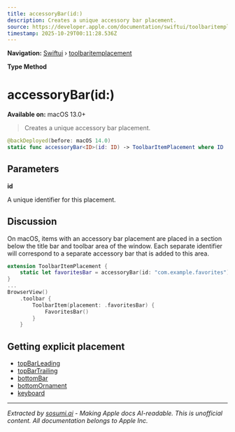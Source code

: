 ```yaml
---
title: accessoryBar(id:)
description: Creates a unique accessory bar placement.
source: https://developer.apple.com/documentation/swiftui/toolbaritemplacement/accessorybar(id:)
timestamp: 2025-10-29T00:11:28.536Z
---
```


**Navigation:** [Swiftui](/documentation/swiftui) › [toolbaritemplacement](/documentation/swiftui/toolbaritemplacement)

**Type Method**

# accessoryBar(id:)

**Available on:** macOS 13.0+

> Creates a unique accessory bar placement.

```swift
@backDeployed(before: macOS 14.0)
static func accessoryBar<ID>(id: ID) -> ToolbarItemPlacement where ID : Hashable
```

## Parameters

**id**

A unique identifier for this placement.



## Discussion

On macOS, items with an accessory bar placement are placed in a section below the title bar and toolbar area of the window. Each separate identifier will correspond to a separate accessory bar that is added to this area.

```swift
extension ToolbarItemPlacement {
    static let favoritesBar = accessoryBar(id: "com.example.favorites")
}
...
BrowserView()
    .toolbar {
        ToolbarItem(placement: .favoritesBar) {
            FavoritesBar()
        }
    }
```

## Getting explicit placement

- [topBarLeading](/documentation/swiftui/toolbaritemplacement/topbarleading)
- [topBarTrailing](/documentation/swiftui/toolbaritemplacement/topbartrailing)
- [bottomBar](/documentation/swiftui/toolbaritemplacement/bottombar)
- [bottomOrnament](/documentation/swiftui/toolbaritemplacement/bottomornament)
- [keyboard](/documentation/swiftui/toolbaritemplacement/keyboard)

---

*Extracted by [sosumi.ai](https://sosumi.ai) - Making Apple docs AI-readable.*
*This is unofficial content. All documentation belongs to Apple Inc.*
